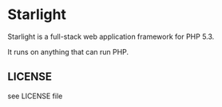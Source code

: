 # Starlight

Starlight is a full-stack web application framework for PHP 5.3.

It runs on anything that can run PHP.


LICENSE
-------

see LICENSE file